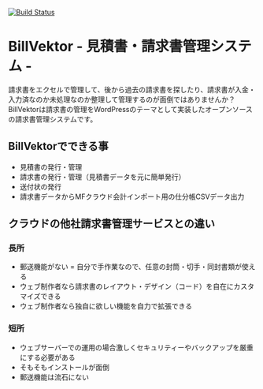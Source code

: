 [![Build Status](https://travis-ci.org/vektor-inc/bill-vektor.svg?branch=master)](https://travis-ci.org/vektor-inc/bill-vektor)

# BillVektor - 見積書・請求書管理システム -

請求書をエクセルで管理して、後から過去の請求書を探したり、請求書が入金・入力済なのか未処理なのか整理して管理するのが面倒ではありませんか？
BillVektorは請求書の管理をWordPressのテーマとして実装したオープンソースの請求書管理システムです。

## BillVektorでできる事

* 見積書の発行・管理
* 請求書の発行・管理（見積書データを元に簡単発行）
* 送付状の発行
* 請求書データからMFクラウド会計インポート用の仕分帳CSVデータ出力

## クラウドの他社請求書管理サービスとの違い

### 長所

* 郵送機能がない = 自分で手作業なので、任意の封筒・切手・同封書類が使える
* ウェブ制作者なら請求書のレイアウト・デザイン（コード）を自在にカスタマイズできる
* ウェブ制作者なら独自に欲しい機能を自力で拡張できる

### 短所

* ウェブサーバーでの運用の場合激しくセキュリティーやバックアップを厳重にする必要がある
* そもそもインストールが面倒
* 郵送機能は流石にない
